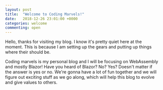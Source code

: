 ```yaml
---
layout: post
title:  "Welcome to Coding Marvels!"
date:   2018-12-26 23:01:00 +0000
categories: welcome
commenting: open
---
```


Hello, thanks for visiting my blog. I know it's pretty quiet here at the moment. This is because I am setting up the gears and putting up things where their should be.

Coding marvels is my personal blog and I will be focusing on WebAssembly and mostly Blazor! Have you heard of Blazor? No? Yes? Doesn't matter if the answer is yes or no. We're gonna have a lot of fun together and we will figure out exciting stuff as we go along, which will help this blog to evolve and give values to others.

[jekyll-docs]: https://jekyllrb.com/docs/home
[jekyll-gh]:   https://github.com/jekyll/jekyll
[jekyll-talk]: https://talk.jekyllrb.com/
